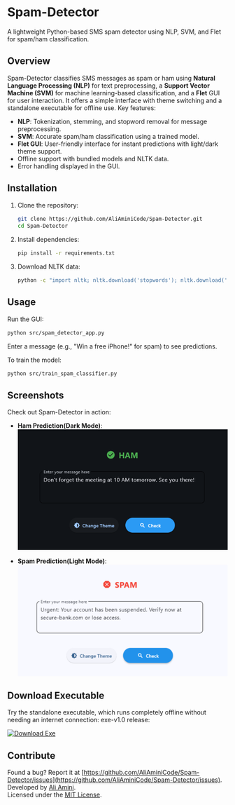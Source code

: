 # Spam-Detector

A lightweight Python-based SMS spam detector using NLP, SVM, and Flet for spam/ham classification.

## Overview
Spam-Detector classifies SMS messages as spam or ham using **Natural Language Processing (NLP)** for text preprocessing, a **Support Vector Machine (SVM)** for machine learning-based classification, and a **Flet** GUI for user interaction. It offers a simple interface with theme switching and a standalone executable for offline use. Key features:
- **NLP**: Tokenization, stemming, and stopword removal for message preprocessing.
- **SVM**: Accurate spam/ham classification using a trained model.
- **Flet GUI**: User-friendly interface for instant predictions with light/dark theme support.
- Offline support with bundled models and NLTK data.
- Error handling displayed in the GUI.

## Installation
1. Clone the repository:
   ```bash
   git clone https://github.com/AliAminiCode/Spam-Detector.git
   cd Spam-Detector
   ```
2. Install dependencies:
   ```bash
   pip install -r requirements.txt
   ```
3. Download NLTK data:
   ```bash
   python -c "import nltk; nltk.download('stopwords'); nltk.download('punkt_tab')"
   ```

## Usage
Run the GUI:
```bash
python src/spam_detector_app.py
```
Enter a message (e.g., "Win a free iPhone!" for spam) to see predictions.

To train the model:
```bash
python src/train_spam_classifier.py
```

## Screenshots
Check out Spam-Detector in action:

- **Ham Prediction(Dark Mode)**:  
  <img src="screenshots/ham_prediction.png" alt="Ham Prediction(Dark Mode)">

- **Spam Prediction(Light Mode)**:  
  <img src="screenshots/spam_prediction.png" alt="Spam Prediction(Light Mode)">

## Download Executable

Try the standalone executable, which runs completely offline without needing an internet connection: exe-v1.0 release:

[![Download Exe](https://img.shields.io/badge/Download-Exe-blue?style=for-the-badge&logo=windows)](https://github.com/AliAminiCode/Spam-Detector/releases/tag/exe-v1.0)

## Contribute
Found a bug? Report it at [https://github.com/AliAminiCode/Spam-Detector/issues](https://github.com/AliAminiCode/Spam-Detector/issues).  
Developed by [Ali Amini](mailto:aliamini9728@gmail.com).  
Licensed under the [MIT License](https://github.com/AliAminiCode/Spam-Detector/blob/main/LICENSE).
